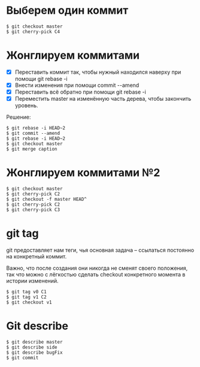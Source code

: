 # Выберем один коммит

  ```
  $ git checkout master
  $ git cherry-pick C4
  ```

# Жонглируем коммитами

  - [x] Переставить коммит так, чтобы нужный находился наверху при помощи git rebase -i
  - [x] Внести изменения при помощи commit --amend
  - [x] Переставить всё обратно при помощи git rebase -i
  - [x] Переместить master на изменённую часть дерева, чтобы закончить уровень.

Решение:

  ```
  $ git rebase -i HEAD~2
  $ git commit --amend
  $ git rebase -i HEAD~2
  $ git checkout master
  $ git merge caption
  ```

# Жонглируем коммитами №2

  ```
  $ git checkout master
  $ git cherry-pick C2
  $ git checkout -f master HEAD^
  $ git cherry-pick C2
  $ git cherry-pick C3
  ```

# git tag

git предоставляет нам теги, чья основная задача – ссылаться постоянно на конкретный коммит.

Важно, что после создания они никогда не сменят своего положения, так что можно с лёгкостью сделать checkout конкретного момента в истории изменений.

  ```
  $ git tag v0 C1
  $ git tag v1 C2
  $ git checkout v1
  ```

# Git describe

  ```
  $ git describe master
  $ git describe side
  $ git describe bugFix
  $ git commit
  ```


